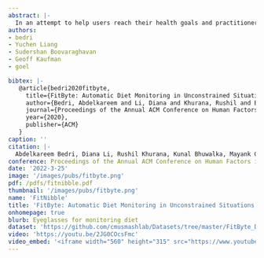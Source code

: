 ```yaml
---
abstract: |-
  In an attempt to help users reach their health goals and practitioners understand the relationship between diet and disease, researchers have proposed many wearable systems to automatically monitor food consumption. When a person consumes food, he/she brings the food close to their mouth, take a sip or bite and chew, and then swallow. Most diet monitoring approaches focus on one of these aspects of food intake, but this narrow reliance requires high precision and often fails in noisy and unconstrained situations common in a person's daily life. In this paper, we introduce FitByte, a multi-modal sensing approach on a pair of eyeglasses that tracks all phases of food intake. FitByte contains a set of inertial and optical sensors that allow it to reliably detect food intake events in noisy environments. It also has an on-board camera that opportunistically captures visuals of the food as the user consumes it. We evaluated the system in two studies with decreasing environmental constraints with 23 participants. On average, FitByte achieved 89\% F1-score in detecting eating and drinking episodes.
authors:
- bedri
- Yuchen Liang
- Sudershan Boovaraghavan
- Geoff Kaufman
- goel

bibtex: |-
   @article{bedri2020fitbyte,
     title={FitByte: Automatic Diet Monitoring in Unconstrained Situations Using Multimodal Sensing on Eyeglasses},
     author={Bedri, Abdelkareem and Li, Diana and Khurana, Rushil and Bhuwalka, Kunal and Goel, Mayank},
     journal={Proceedings of the Annual ACM Conference on Human Factors in Computing Systems},
     year={2020},
     publisher={ACM}
   }
caption: ''
citation: |-
  Abdelkareem Bedri, Diana Li, Rushil Khurana, Kunal Bhuwalka, Mayank Goel. 2020. FitByte: Automatic Diet Monitoring in UnconstrainedSituations Using Multimodal Sensing on Eyeglasses. Proceedings of the Annual ACM Conference on Human Factors in Computing Systems (2020).
conference: Proceedings of the Annual ACM Conference on Human Factors in Computing Systems (CHI)
date: '2022-3-25'
image: '/images/pubs/fitbyte.png'
pdf: /pdfs/fitnibble.pdf
thumbnail: '/images/pubs/fitbyte.png'
name: 'FitNibble'
title: 'FitByte: Automatic Diet Monitoring in Unconstrained Situations Using Multimodal Sensing on Eyeglasses.'
onhomepage: true
blurb: Eyeglasses for monitoring diet
dataset: 'https://github.com/cmusmashlab/Datasets/tree/master/FitByte_DataSet'
video: 'https://youtu.be/2JG0COcsFmc'
video_embed: '<iframe width="560" height="315" src="https://www.youtube.com/embed/2JG0COcsFmc" frameborder="0" allowfullscreen></iframe>'
---
```

